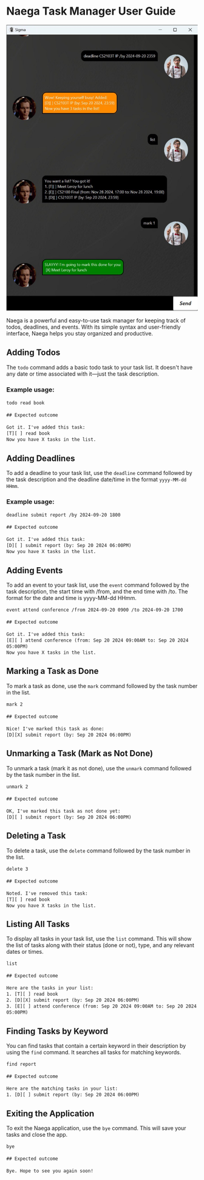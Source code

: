 # Naega Task Manager User Guide

![Ui.png](Ui.png) <!-- Add an actual path to the product screenshot here -->

Naega is a powerful and easy-to-use task manager for keeping track of todos, deadlines, and events. With its simple syntax and user-friendly interface, Naega helps you stay organized and productive.

## Adding Todos

The `todo` command adds a basic todo task to your task list. It doesn't have any date or time associated with it—just the task description.

### Example usage:
```
todo read book

## Expected outcome

Got it. I've added this task:
[T][ ] read book
Now you have X tasks in the list.
````
## Adding Deadlines

To add a deadline to your task list, use the `deadline` command followed by the task description and the deadline date/time in the format `yyyy-MM-dd HHmm`.

### Example usage:
```
deadline submit report /by 2024-09-20 1800

## Expected outcome

Got it. I've added this task:
[D][ ] submit report (by: Sep 20 2024 06:00PM)
Now you have X tasks in the list.
```
## Adding Events

To add an event to your task list, use the `event` command followed by the task description, the start time with /from, and the end time with /to. The format for the date and time is yyyy-MM-dd HHmm.
```
event attend conference /from 2024-09-20 0900 /to 2024-09-20 1700

## Expected outcome

Got it. I've added this task:
[E][ ] attend conference (from: Sep 20 2024 09:00AM to: Sep 20 2024 05:00PM)
Now you have X tasks in the list.
```
## Marking a Task as Done

To mark a task as done, use the `mark` command followed by the task number in the list.
```
mark 2

## Expected outcome

Nice! I've marked this task as done:
[D][X] submit report (by: Sep 20 2024 06:00PM)
```
## Unmarking a Task (Mark as Not Done)

To unmark a task (mark it as not done), use the `unmark` command followed by the task number in the list.
```
unmark 2

## Expected outcome

OK, I've marked this task as not done yet:
[D][ ] submit report (by: Sep 20 2024 06:00PM)
```

## Deleting a Task

To delete a task, use the `delete` command followed by the task number in the list.
```
delete 3

## Expected outcome

Noted. I've removed this task:
[T][ ] read book
Now you have X tasks in the list.
```
## Listing All Tasks

To display all tasks in your task list, use the `list` command. This will show the list of tasks along with their status (done or not), type, and any relevant dates or times.
```
list

## Expected outcome

Here are the tasks in your list:
1. [T][ ] read book
2. [D][X] submit report (by: Sep 20 2024 06:00PM)
3. [E][ ] attend conference (from: Sep 20 2024 09:00AM to: Sep 20 2024 05:00PM)
```

## Finding Tasks by Keyword

You can find tasks that contain a certain keyword in their description by using the `find` command. It searches all tasks for matching keywords.

```
find report

## Expected outcome

Here are the matching tasks in your list:
1. [D][ ] submit report (by: Sep 20 2024 06:00PM)
```
## Exiting the Application

To exit the Naega application, use the `bye` command. This will save your tasks and close the app.
```
bye

## Expected outcome

Bye. Hope to see you again soon!
```
